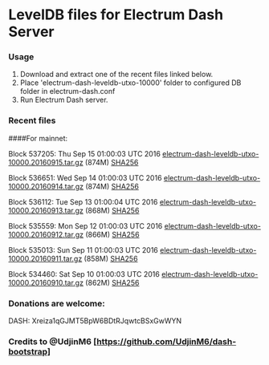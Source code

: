# LevelDB files for Electrum Dash Server

### Usage

1. Download and extract one of the recent files linked below.
2. Place 'electrum-dash-leveldb-utxo-10000' folder to configured DB folder in electrum-dash.conf
3. Run Electrum Dash server.

### Recent files

####For mainnet:

Block 537205: Thu Sep 15 01:00:03 UTC 2016 [electrum-dash-leveldb-utxo-10000.20160915.tar.gz](https://transfer.sh/XdCBl/electrum-dash-leveldb-utxo-10000.20160915.tar.gz) (874M) [SHA256](https://transfer.sh/M3gT1/electrum-dash-leveldb-utxo-10000.20160915.tar.gz.sha256)

Block 536651: Wed Sep 14 01:00:03 UTC 2016 [electrum-dash-leveldb-utxo-10000.20160914.tar.gz](https://transfer.sh/rBW9F/electrum-dash-leveldb-utxo-10000.20160914.tar.gz) (874M) [SHA256](https://transfer.sh/ZGqgW/electrum-dash-leveldb-utxo-10000.20160914.tar.gz.sha256)

Block 536112: Tue Sep 13 01:00:04 UTC 2016 [electrum-dash-leveldb-utxo-10000.20160913.tar.gz](https://transfer.sh/s1oPP/electrum-dash-leveldb-utxo-10000.20160913.tar.gz) (868M) [SHA256](https://transfer.sh/bR2rL/electrum-dash-leveldb-utxo-10000.20160913.tar.gz.sha256)

Block 535559: Mon Sep 12 01:00:03 UTC 2016 [electrum-dash-leveldb-utxo-10000.20160912.tar.gz](https://transfer.sh/sCuUb/electrum-dash-leveldb-utxo-10000.20160912.tar.gz) (866M) [SHA256](https://transfer.sh/owJOM/electrum-dash-leveldb-utxo-10000.20160912.tar.gz.sha256)

Block 535013: Sun Sep 11 01:00:03 UTC 2016 [electrum-dash-leveldb-utxo-10000.20160911.tar.gz](https://transfer.sh/kNUAI/electrum-dash-leveldb-utxo-10000.20160911.tar.gz) (858M) [SHA256](https://transfer.sh/nKZon/electrum-dash-leveldb-utxo-10000.20160911.tar.gz.sha256)

Block 534460: Sat Sep 10 01:00:03 UTC 2016 [electrum-dash-leveldb-utxo-10000.20160910.tar.gz](https://transfer.sh/Lh4q3/electrum-dash-leveldb-utxo-10000.20160910.tar.gz) (862M) [SHA256](https://transfer.sh/MjQt6/electrum-dash-leveldb-utxo-10000.20160910.tar.gz.sha256)

### Donations are welcome:

DASH: Xreiza1qGJMT5BpW6BDtRJqwtcBSxGwWYN

### Credits to @UdjinM6 [https://github.com/UdjinM6/dash-bootstrap]
